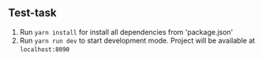 ## Test-task

1. Run `yarn install` for install all dependencies from 'package.json'
2. Run `yarn run dev` to start development mode. Project will be available at `localhost:8090`

